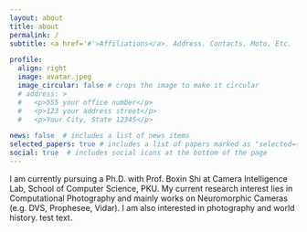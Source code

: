 ```yaml
---
layout: about
title: about
permalink: /
subtitle: <a href='#'>Affiliations</a>. Address. Contacts. Moto. Etc.

profile:
  align: right
  image: avatar.jpeg
  image_circular: false # crops the image to make it circular
  # address: >
  #   <p>555 your office number</p>
  #   <p>123 your address street</p>
  #   <p>Your City, State 12345</p>

news: false  # includes a list of news items
selected_papers: true # includes a list of papers marked as "selected={true}"
social: true  # includes social icons at the bottom of the page
---
```


I am currently pursuing a Ph.D. with Prof. Boxin Shi at Camera Intelligence Lab, School of Computer Science, PKU. My current research interest lies in Computational Photography and mainly works on Neuromorphic Cameras (e.g. DVS, Prophesee, Vidar). I am also interested in photography and world history. test text.
